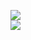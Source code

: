 [![](https://img.shields.io/badge/Made%20With-Github%20Spray-lightgrey.svg?style=for-the-badge&logo=github)](https://github.com/Annihil/github-spray#17122)  
[![](https://i.imgur.com/2DrTn0Z.gif)](https://github.com/Annihil/github-spray)